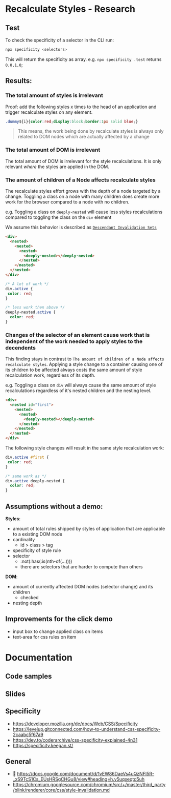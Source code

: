 # Recalculate Styles - Research

## Test

To check the specificity of a selector in the CLI run:
```bash
npx specificity <selectors>
```

This will return the specificity as array. e.g. `npx specificity .test` returns `0,0,1,0`;


## Results:

### The total amount of styles is irrelevant

Proof: add the following styles x times to the head of an application and trigger recalculate styles
on any element.

```css
.dummy${i}{color:red;display:block;border:1px solid blue;}
```

> This means, the work being done by recalculate styles is always only related to DOM nodes which 
> are actually affected by a change

### The total amount of DOM is irrelevant

The total amount of DOM is irrelevant for the style recalculations. It is only relevant _where_ the styles
are applied in the DOM.

### The amount of children of a Node affects recalculate styles

The recalculate styles effort grows with the depth of a node targeted by a change.
Toggling a class on a node with many children does create more work for the browser compared to a node
with no children.

e.g.
Toggling a class on `deeply-nested` will cause less styles recalculations compared to toggling the class
on the `div` element

We assume this behavior is described as [`Descendant Invalidation Sets`](https://docs.google.com/document/d/1vEW86DaeVs4uQzNFI5R-_xS9TcS1Cs_EUsHRSgCHGu8/edit#bookmark=id.mh94lek836rn)

```html
<div>
  <nested>
    <nested>
      <nested>
        <deeply-nested></deeply-nested>
      </nested>
    </nested>
  </nested>
</div>
```

```css
/* A lot of work */
div.active {
 color: red; 
}

/* less work then above */
deeply-nested.active {
  color: red;
}
```

### Changes of the selector of an element cause work that is independent of the work needed to apply styles to the decendents

This finding stays in contrast to `The amount of children of a Node affects recalculate styles`.
Applying a style change to a container causing one of its children to be affected always costs the 
same amount of style recalculation work, regardless of its depth.

e.g.
Toggling a class on `div` will always cause the same amount of style recalculations regardless of it's nested children and the nesting level.
 

```html
<div>
  <nested id="first">
    <nested>
      <nested>
        <deeply-nested></deeply-nested>
      </nested>
    </nested>
  </nested>
</div>
```

The following style changes will result in the same style recalculation work:

```css
div.active #first {
 color: red; 
}

/* same work as */
div.active deeply-nested {
  color: red;
}
```

## Assumptions without a demo:

**Styles**:
* amount of total rules shipped by styles of application that are applicable to a existing DOM node  
* cardinality
  * id > class > tag
* specificity of style rule
* selector
  * :not(:has(:is(nth-of(...))))
  * there are selectors that are harder to compute than others

**DOM**:
* amount of currently affected DOM nodes (selector change) and its children
  * checked
* nesting depth

## Improvements for the click demo

* input box to change applied class on items
* text-area for css rules on item


# Documentation

## Code samples

## Slides

## Specificity
* https://developer.mozilla.org/de/docs/Web/CSS/Specificity
* https://levelup.gitconnected.com/how-to-understand-css-specificity-2caabc5f67a9
* https://dev.to/coderarchive/css-specificity-explained-4n31
* https://specificity.keegan.st/

## General
* 💪 https://docs.google.com/document/d/1vEW86DaeVs4uQzNFI5R-_xS9TcS1Cs_EUsHRSgCHGu8/view#heading=h.v5uqxeqtd5uh
* https://chromium.googlesource.com/chromium/src/+/master/third_party/blink/renderer/core/css/style-invalidation.md 
